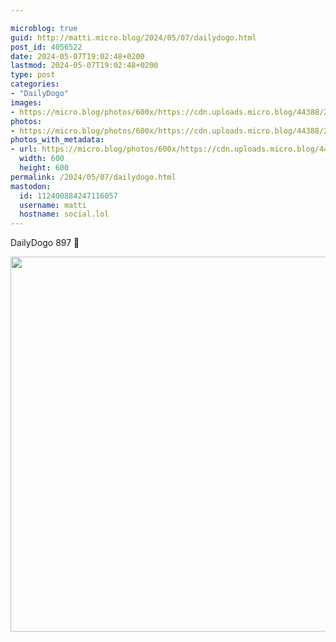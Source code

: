 ```yaml
---

microblog: true
guid: http://matti.micro.blog/2024/05/07/dailydogo.html
post_id: 4056522
date: 2024-05-07T19:02:48+0200
lastmod: 2024-05-07T19:02:48+0200
type: post
categories:
- "DailyDogo"
images:
- https://micro.blog/photos/600x/https://cdn.uploads.micro.blog/44388/2024/28e4583572ca408a9a5bd5769b866838.jpg
photos:
- https://micro.blog/photos/600x/https://cdn.uploads.micro.blog/44388/2024/28e4583572ca408a9a5bd5769b866838.jpg
photos_with_metadata:
- url: https://micro.blog/photos/600x/https://cdn.uploads.micro.blog/44388/2024/28e4583572ca408a9a5bd5769b866838.jpg
  width: 600
  height: 600
permalink: /2024/05/07/dailydogo.html
mastodon:
  id: 112400884247116057
  username: matti
  hostname: social.lol
---
```

DailyDogo 897 🐶

<img src="/media/uploads/2024/28e4583572ca408a9a5bd5769b866838.jpg" width="600" height="600" alt="" />
